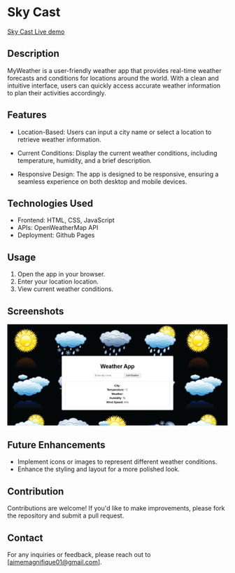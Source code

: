# Sky Cast

[Sky Cast Live demo](https://aimemagni.github.io/sky-cast/)


## Description

MyWeather is a user-friendly weather app that provides real-time weather forecasts and conditions for locations around the world. With a clean and intuitive interface, users can quickly access accurate weather information to plan their activities accordingly.

## Features

- Location-Based: Users can input a city name or select a location to retrieve weather information.

- Current Conditions: Display the current weather conditions, including temperature, humidity, and a brief description.

- Responsive Design: The app is designed to be responsive, ensuring a seamless experience on both desktop and mobile devices.
  

## Technologies Used

- Frontend: HTML, CSS, JavaScript
- APIs: OpenWeatherMap API
- Deployment: Github Pages

## Usage

1. Open the app in your browser.
2. Enter your location location.
3. View current weather conditions.

## Screenshots

![Screenshot 1](/Screenshot.jpg)

## Future Enhancements

- Implement icons or images to represent different weather conditions.
- Enhance the styling and layout for a more polished look.

## Contribution

Contributions are welcome! If you'd like to make improvements, please fork the repository and submit a pull request.

## Contact

For any inquiries or feedback, please reach out to [aimemagnifique01@gmail.com].
